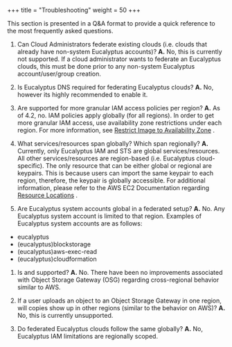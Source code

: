 +++
title = "Troubleshooting"
weight = 50
+++

This section is presented in a Q&A format to provide a quick reference to the most frequently asked questions. 

1. Can Cloud Administrators federate existing clouds (i.e. clouds that already have non-system Eucalyptus accounts)? **A.** No, this is currently not supported. If a cloud administrator wants to federate an Eucalyptus clouds, this must be done prior to any non-system Eucalyptus account/user/group creation. 


1. Is Eucalyptus DNS required for federating Eucalyptus clouds? **A.** No, however its highly recommended to enable it. 


1. Are supported for more granular IAM access policies per region? **A.** As of 4.2, no. IAM policies apply globally (for all regions). In order to get more granular IAM access, use availability zone restrictions under each region. For more information, see [Restrict Image to Availability Zone](https://github.com/eucalyptus/architecture/wiki/iam-3.4-cluster-policies#Restrict_Image_to_Availability_Zone) . 


1. What services/resources span globally? Which span regionally? **A.** Currently, only Eucalyptus IAM and STS are global services/resources. All other services/resources are region-based (i.e. Eucalyptus cloud-specific). The only resource that can be either global or regional are keypairs. This is because users can import the same keypair to each region, therefore, the keypair is globally accessible. For additional information, please refer to the AWS EC2 Documentation regarding [Resource Locations](http://docs.aws.amazon.com/AWSEC2/latest/UserGuide/resources.html) . 


1. Are Eucalyptus system accounts global in a federated setup? **A.** No. Any Eucalyptus system account is limited to that region. Examples of Eucalyptus system accounts are as follows: 

* eucalyptus 
* (eucalyptus)blockstorage 
* (eucalyptus)aws-exec-read 
* (eucalyptus)cloudformation 



1. Is and supported? **A.** No. There have been no improvements associated with Object Storage Gateway (OSG) regarding cross-regional behavior similar to AWS. 


1. If a user uploads an object to an Object Storage Gateway in one region, will copies show up in other regions (similar to the behavior on AWS)? **A.** No, this is currently unsupported. 


1. Do federated Eucalyptus clouds follow the same globally? **A.** No, Eucalyptus IAM limitations are regionally scoped. 




